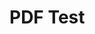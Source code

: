 # PDF Test

<VPBanner
  title="Mr.Hope"
  content="Where there is light, there is hope"
  logo="https://mister-hope.com/logo.svg"
  :actions='[
    {
      text: "访问",
      link:"https://mister-hope.com",
    },
    {
      text: "仓库",
      link: "https://github/Mister-Hope/Mister-Hope.github.io",
      type: "default",
    },
  ]'
/>

<PDF url="//theme-hope-assets.vuejs.press/files/sample.pdf" />
